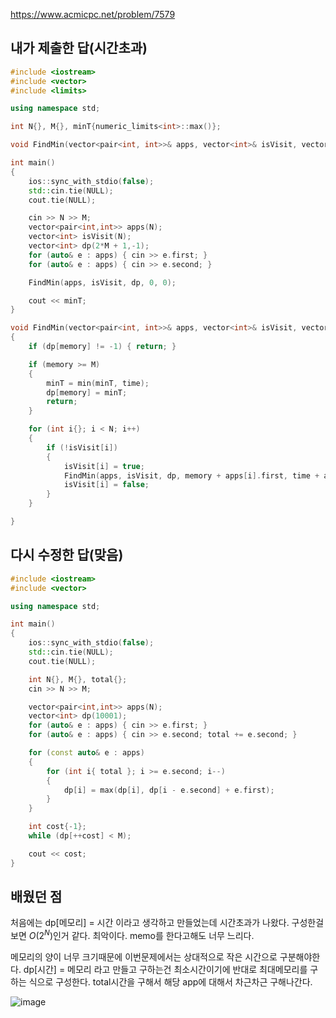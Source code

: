 https://www.acmicpc.net/problem/7579

내가 제출한 답(시간초과)
-------------
```cpp
#include <iostream>
#include <vector>
#include <limits>

using namespace std;

int N{}, M{}, minT{numeric_limits<int>::max()};

void FindMin(vector<pair<int, int>>& apps, vector<int>& isVisit, vector<int>& dp, int memory, int time);

int main()
{
	ios::sync_with_stdio(false);
	std::cin.tie(NULL);
	cout.tie(NULL);

	cin >> N >> M;
	vector<pair<int,int>> apps(N);
	vector<int> isVisit(N);
	vector<int> dp(2*M + 1,-1);
	for (auto& e : apps) { cin >> e.first; }
	for (auto& e : apps) { cin >> e.second; }

	FindMin(apps, isVisit, dp, 0, 0);

	cout << minT;
}

void FindMin(vector<pair<int, int>>& apps, vector<int>& isVisit, vector<int>& dp, int memory, int time)
{
	if (dp[memory] != -1) { return; }

	if (memory >= M)
	{
		minT = min(minT, time);
		dp[memory] = minT;
		return;
	}

	for (int i{}; i < N; i++)
	{
		if (!isVisit[i])
		{
			isVisit[i] = true;
			FindMin(apps, isVisit, dp, memory + apps[i].first, time + apps[i].second);
			isVisit[i] = false;
		}
	}

}
```

다시 수정한 답(맞음)
-------------
```cpp
#include <iostream>
#include <vector>

using namespace std;

int main()
{
	ios::sync_with_stdio(false);
	std::cin.tie(NULL);
	cout.tie(NULL);

	int N{}, M{}, total{};
	cin >> N >> M;

	vector<pair<int,int>> apps(N);
	vector<int> dp(10001);
	for (auto& e : apps) { cin >> e.first; }
	for (auto& e : apps) { cin >> e.second; total += e.second; }

	for (const auto& e : apps)
	{
		for (int i{ total }; i >= e.second; i--)
		{
			dp[i] = max(dp[i], dp[i - e.second] + e.first);
		}
	}

	int cost{-1};
	while (dp[++cost] < M);

	cout << cost;
}
```

배웠던 점
------------

처음에는 dp[메모리] = 시간 이라고 생각하고 만들었는데 시간초과가 나왔다. 구성한걸 보면 $O(2^N)$인거 같다. 최악이다. memo를 한다고해도 너무 느리다.

메모리의 양이 너무 크기때문에 이번문제에서는 상대적으로 작은 시간으로 구분해야한다.
dp[시간] = 메모리 라고 만들고 구하는건 최소시간이기에 반대로 최대메모리를 구하는 식으로 구성한다.
total시간을 구해서 해당 app에 대해서 차근차근 구해나간다.

![image](https://github.com/yoru4890/coding_test/assets/137769028/5db31008-18b9-45c5-a76a-e5a81b708ce9)
